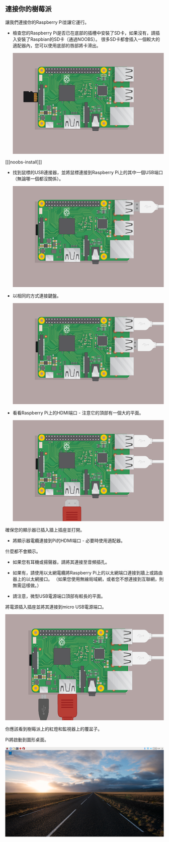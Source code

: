 ## 連接你的樹莓派

讓我們連接你的Raspberry Pi並讓它運行。

+ 檢查您的Raspberry Pi是否已在底部的插槽中安裝了SD卡，如果沒有，請插入安裝了Raspbian的SD卡（通過NOOBS）。 很多SD卡都會插入一個較大的適配器內，您可以使用底部的唇部將卡滑出。
    
    ![截圖](images/pi-sd.png)

[[[noobs-install]]]

+ 找到鼠標的USB連接器，並將鼠標連接到Raspberry Pi上的其中一個USB端口（無論哪一個都沒關係）。
    
    ![截圖](images/pi-mouse.png)

+ 以相同的方式連接鍵盤。
    
    ![截圖](images/pi-keyboard.png)

+ 看看Raspberry Pi上的HDMI端口 - 注意它的頂部有一個大的平面。
    
    ![截圖](images/pi-hdmi.png)

確保您的顯示器已插入牆上插座並打開。

+ 將顯示器電纜連接到Pi的HDMI端口 - 必要時使用適配器。

什麼都不會顯示。

+ 如果您有耳機或揚聲器，請將其連接至音頻插孔。

+ 如果有，請使用以太網電纜將Raspberry Pi上的以太網端口連接到牆上或路由器上的以太網接口。 （如果您使用無線局域網，或者您不想連接到互聯網，則無需這樣做。）

+ 請注意，微型USB電源端口頂部有較長的平面。

將電源插入插座並將其連接到micro USB電源端口。

![截圖](images/pi-power.png)

你應該看到樹莓派上的紅燈和監視器上的覆盆子。

Pi將啟動到圖形桌面。

![截圖](images/pi-desktop.png)